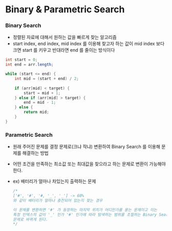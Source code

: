 # Binary & Parametric Search

### Binary Search

- 정렬된 자료에 대해서 원하는 값을 빠르게 찾는 알고리즘
- start index, end index, mid index 를 이용해 찾고자 하는 값이 mid index 보다 크면 start 를 키우고 반대라면 end 를 줄이는 방식이다

```java
int start = 0;
int end = arr.length;

while (start <= end) {
    int mid = (start + end) / 2;
    
    if (arr[mid] < target) {
        start = mid + 1;
    } else if (arr[mid] > target) {
        end = mid - 1;
    } else {
        return mid;
    }
}
```

### Parametric Search

- 원래 주어진 문제를 결정 문제로(크냐 작냐) 변환하여 Binary Search 를 이용해 문제를 해결하는 방법
- 어떤 조건을 만족하는 최소값 또는 최대값을 찾으라고 하는 문제로 변환이 가능해야 한다.
- ex) 배터리가 얼마나 차있는지 출력하는 문제
    
    ```java
    /*
    ['#', '#', '#, '_', '_'] -> 60%
    와 같이 배터리가 얼마나 충전되어 있는지 찾는 경우
    
    이 문제를 변환하면 '#' 가 등장하는 마지막 위치가 어디인가를 묻는 문제이고 이는
    특정 인덱스의 값이 '_' 인가 '#' 인가에 따라 탐색하는 범위를 조절하는 Binary Search
    문제로 바뀌게 된다.
    */
    ```